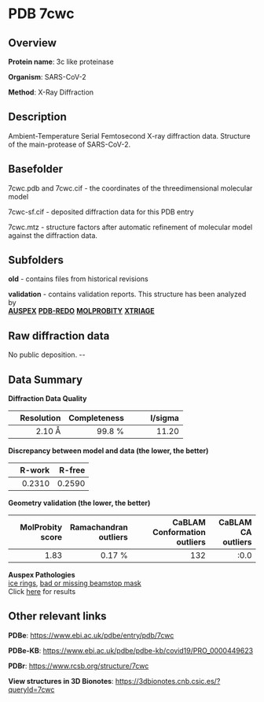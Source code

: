 # PDB 7cwc

## Overview

**Protein name**: 3c like proteinase

**Organism**: SARS-CoV-2

**Method**: X-Ray Diffraction

## Description

Ambient-Temperature Serial Femtosecond X-ray diffraction data. Structure of the main-protease of SARS-CoV-2.

## Basefolder

7cwc.pdb and 7cwc.cif - the coordinates of the threedimensional molecular model

7cwc-sf.cif - deposited diffraction data for this PDB entry

7cwc.mtz - structure factors after automatic refinement of molecular model against the diffraction data.

## Subfolders



**old** - contains files from historical revisions

**validation** - contains validation reports. This structure has been analyzed by <br>[**AUSPEX**](https://github.com/thorn-lab/coronavirus_structural_task_force/tree/master/pdb/3c_like_proteinase/SARS-CoV-2/7cwc/validation/auspex) [**PDB-REDO**](https://github.com/thorn-lab/coronavirus_structural_task_force/tree/master/pdb/3c_like_proteinase/SARS-CoV-2/7cwc/validation/pdb-redo) [**MOLPROBITY**](https://github.com/thorn-lab/coronavirus_structural_task_force/tree/master/pdb/3c_like_proteinase/SARS-CoV-2/7cwc/validation/molprobity) [**XTRIAGE**](https://github.com/thorn-lab/coronavirus_structural_task_force/blob/master/pdb/3c_like_proteinase/SARS-CoV-2/7cwc/validation/Xtriage_output.log)   



## Raw diffraction data

No public deposition. --<br> 

## Data Summary
**Diffraction Data Quality**

|   | Resolution | Completeness| I/sigma |
|---|-------------:|----------------:|--------------:|
|   |2.10 Å|99.8  %|<img width=50/>11.20|

**Discrepancy between model and data (the lower, the better)**

|   | **R-work**| **R-free**   
|---|-------------:|----------------:|           
||  0.2310|  0.2590|

**Geometry validation (the lower, the better)**

|   |**MolProbity<br>score**| **Ramachandran<br>outliers** | **CaBLAM<br>Conformation outliers** | **CaBLAM<br>CA outliers** |
|---|-------------:|----------------:|----------------:|----------------:|
||  1.83|  0.17 %|132|:0.0|

**Auspex Pathologies**<br> [ice rings](https://www.auspex.de/pathol/#1), [bad or missing beamstop mask](https://www.auspex.de/pathol/#2)<br>Click [here](https://github.com/thorn-lab/coronavirus_structural_task_force/blob/master/pdb/3c_like_proteinase/SARS-CoV-2/7cwc/validation/auspex/7cwc_auspex_comments.txt)  for results

 



## Other relevant links 
**PDBe**:  https://www.ebi.ac.uk/pdbe/entry/pdb/7cwc

**PDBe-KB**: https://www.ebi.ac.uk/pdbe/pdbe-kb/covid19/PRO_0000449623 
 
**PDBr**: https://www.rcsb.org/structure/7cwc 

**View structures in 3D Bionotes**: https://3dbionotes.cnb.csic.es/?queryId=7cwc

